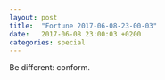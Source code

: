 ```yaml
---
layout: post
title:  "Fortune 2017-06-08-23-00-03"
date:   2017-06-08 23:00:03 +0200
categories: special
---
```


Be different: conform.
